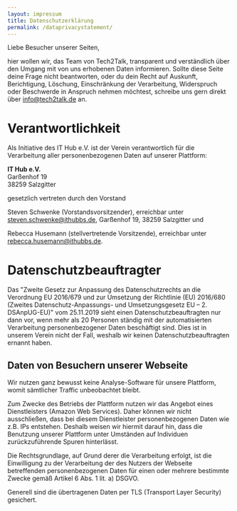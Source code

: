 ```yaml
---
layout: impressum
title: Datenschutzerklärung
permalink: /dataprivacystatement/
---
```


Liebe Besucher unserer Seiten,

hier wollen wir, das Team von Tech2Talk, transparent und verständlich über den Umgang mit von uns erhobenen Daten informieren. Sollte diese Seite deine Frage nicht beantworten, oder du dein Recht auf Auskunft, Berichtigung, Löschung, Einschränkung der Verarbeitung, Widerspruch oder Beschwerde in Anspruch nehmen möchtest, schreibe uns gern direkt über <a href="mailto:info@tech2talk.de">info@tech2talk.de</a> an.


# Verantwortlichkeit

Als Initiative des IT Hub e.V. ist der Verein verantwortlich für die Verarbeitung aller personenbezogenen Daten auf unserer Plattform:

**IT Hub e.V.**  
Garßenhof 19  
38259 Salzgitter

gesetzlich vertreten durch den Vorstand

Steven Schwenke (Vorstandsvorsitzender), erreichbar unter <a href="mailto:steven.schwenke@ithubbs.de" title="E-Mail an Steven senden">steven.schwenke@ithubbs.de</a>, Garßenhof 19, 38259 Salzgitter und<br/>

Rebecca Husemann (stellvertretende Vorsitzende), erreichbar unter <a href="mailto:rebecca.husemann@ithubbs.de" title="E-Mail an Rebecca senden">rebecca.husemann@ithubbs.de</a>.

# Datenschutzbeauftragter

Das "Zweite Gesetz zur Anpassung des Datenschutzrechts an die Verordnung EU 2016/679 und zur Umsetzung der Richtlinie (EU) 2016/680 (Zweites Datenschutz-Anpassungs- und Umsetzungsgesetz EU – 2. DSAnpUG-EU)" vom 25.11.2019 sieht einen Datenschutzbeauftragten nur dann vor, wenn mehr als 20 Personen ständig mit der automatisierten Verarbeitung personenbezogener Daten beschäftigt sind. Dies ist in unserem Verein nicht der Fall, weshalb wir keinen Datenschutzbeauftragten ernannt haben.

## Daten von Besuchern unserer Webseite

Wir nutzen ganz bewusst keine Analyse-Software für unsere Plattform, womit sämtlicher Traffic unbeobachtet bleibt.

Zum Zwecke des Betriebs der Plattform nutzen wir das Angebot eines Dienstleisters (Amazon Web Services). Daher können wir nicht ausschließen, dass bei diesem Dienstleister personenbezogenen Daten wie z.B. IPs entstehen. Deshalb weisen wir hiermit darauf hin, dass die Benutzung unserer Plattform unter Umständen auf Individuen zurückzuführende Spuren hinterlässt.

Die Rechtsgrundlage, auf Grund derer die Verarbeitung erfolgt, ist die Einwilligung zu der Verarbeitung der des Nutzers der Webseite betreffenden personenbezogenen Daten für einen oder mehrere bestimmte Zwecke gemäß Artikel 6 Abs. 1 lit. a) DSGVO.

Generell sind die übertragenen Daten per TLS (Transport Layer Security) gesichert.

